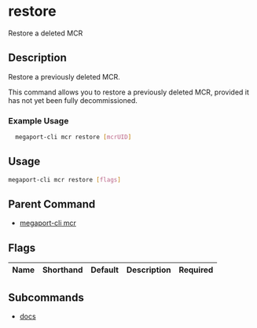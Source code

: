 # restore

Restore a deleted MCR

## Description

Restore a previously deleted MCR.

This command allows you to restore a previously deleted MCR, provided it has not yet been fully decommissioned.

### Example Usage

```sh
  megaport-cli mcr restore [mcrUID]
```

## Usage

```sh
megaport-cli mcr restore [flags]
```


## Parent Command

* [megaport-cli mcr](megaport-cli_mcr.md)
## Flags

| Name | Shorthand | Default | Description | Required |
|------|-----------|---------|-------------|----------|

## Subcommands
* [docs](megaport-cli_mcr_restore_docs.md)

